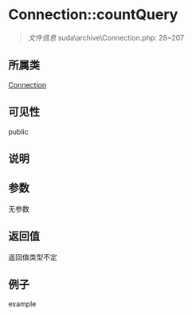 # Connection::countQuery

> *文件信息* suda\archive\Connection.php: 28~207
## 所属类 

[Connection](../Connection.md)

## 可见性

  public  
## 说明



## 参数

无参数

## 返回值
返回值类型不定

## 例子

example